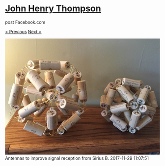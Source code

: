 # [John Henry Thompson](../README.md)
post Facebook.com

[< Previous](2017-12-02-1.md) [Next >](2017-11-23-1.md)

[![](../media/2017-11-29/Timeline-Photos-Antennas-to-improve-signal-reception-from-Sirius.jpg)](../README.md)
Antennas to improve signal reception from Sirius B.
2017-11-29 11:07:51